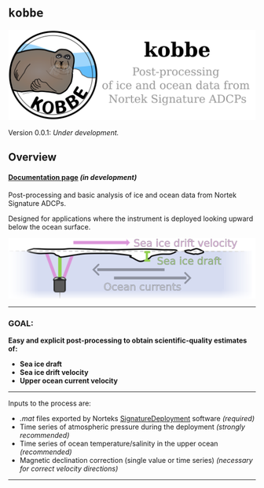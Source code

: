 # `kobbe`

![](docs/images/logos_illustrations/kobbe_header.png)


Version 0.0.1: *Under development.*


Overview
--------
#### [Documentation page](https://kobbe.readthedocs.io/) *(in development)*


Post-processing and basic analysis of ice and ocean data from Nortek Signature
ADCPs.

Designed for applications where the instrument is deployed looking upward below
the ocean surface.

![](docs/images/logos_illustrations/sea_ice_illustration.png)


_____

  ### **GOAL:**

  **Easy and explicit post-processing to obtain scientific-quality estimates of:**

  - **Sea ice draft**
  - **Sea ice drift velocity**
  - **Upper ocean current velocity**
______


Inputs to the process are:

- *.mat* files exported by Norteks [SignatureDeployment](https://www.nortekgroup.com/software) software *(required)*
- Time series of atmospheric pressure during the deployment *(strongly
  recommended)*
- Time series of ocean temperature/salinity in the upper ocean *(recommended)*
- Magnetic declination correction (single value or time series) *(necessary for
  correct velocity directions)*
______
